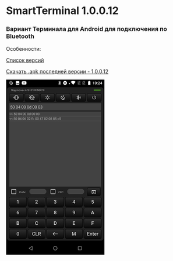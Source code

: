 # SmartTerminal 1.0.0.12
### Вариант Терминала для Android для подключения по Bluetooth

Особенности:

[Список версий](./VERSION.md)

[Скачать .apk последней версии - 1.0.0.12](apk_files/SmartTerminal-v1.0.0.12.apk)

![alt tag](term_bg.png)
